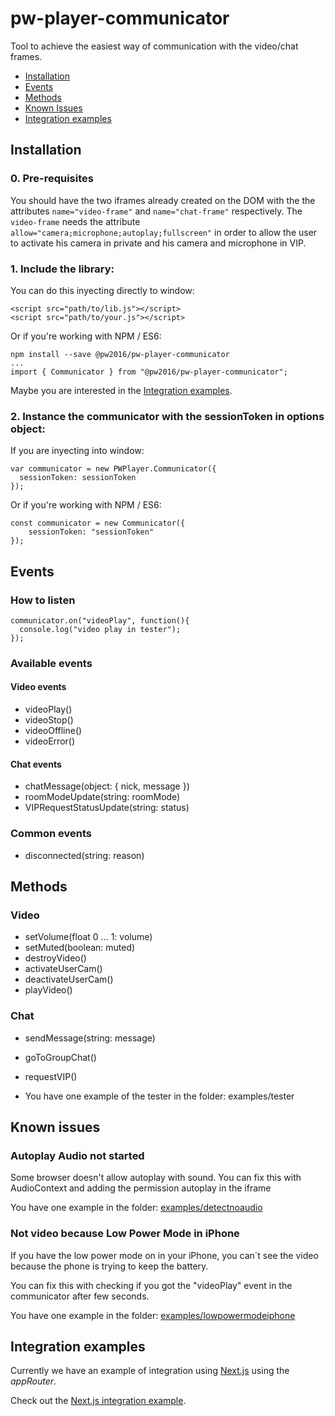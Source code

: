 # pw-player-communicator

Tool to achieve the easiest way of communication with the video/chat frames.

- [Installation](#installation)
- [Events](#events)
- [Methods](#methods)
- [Known Issues](#known-issues)
- [Integration examples](#integration-examples)

## Installation

### 0. Pre-requisites

You should have the two iframes already created on the DOM with the the attributes `name="video-frame"` and `name="chat-frame"` respectively. The `video-frame` needs the attribute `allow="camera;microphone;autoplay;fullscreen"` in order to allow the user to activate his camera in private and his camera and microphone in VIP.

### 1. Include the library:

You can do this inyecting directly to window:

    <script src="path/to/lib.js"></script>
    <script src="path/to/your.js"></script>

Or if you're working with NPM / ES6:

    npm install --save @pw2016/pw-player-communicator
    ...
    import { Communicator } from "@pw2016/pw-player-communicator";

Maybe you are interested in the [Integration examples](#integration-examples).

### 2. Instance the communicator with the sessionToken in options object:

If you are inyecting into window:

    var communicator = new PWPlayer.Communicator({
      sessionToken: sessionToken
    });

Or if you're working with NPM / ES6:

    const communicator = new Communicator({
        sessionToken: "sessionToken"
    });

## Events

### How to listen

    communicator.on("videoPlay", function(){
      console.log("video play in tester");
    });

### Available events

#### Video events

- videoPlay()
- videoStop()
- videoOffline()
- videoError()

#### Chat events

- chatMessage(object: { nick, message })
- roomModeUpdate(string: roomMode)
- VIPRequestStatusUpdate(string: status)

### Common events

- disconnected(string: reason)

## Methods

### Video

- setVolume(float 0 ... 1: volume)
- setMuted(boolean: muted)
- destroyVideo()
- activateUserCam()
- deactivateUserCam()
- playVideo()

### Chat

- sendMessage(string: message)
- goToGroupChat()
- requestVIP()

- You have one example of the tester in the folder: examples/tester

## Known issues

### Autoplay Audio not started

Some browser doesn't allow autoplay with sound. You can fix this with AudioContext and adding the permission autoplay in the iframe

You have one example in the folder: [examples/detectnoaudio](examples/detectnoaudio)

### Not video because Low Power Mode in iPhone

If you have the low power mode on in your iPhone, you can´t see the video because the phone is trying to keep the battery.

You can fix this with checking if you got the "videoPlay" event in the communicator after few seconds.

You have one example in the folder: [examples/lowpowermodeiphone](examples/lowpowermodeiphone)

## Integration examples

Currently we have an example of integration using [Next.js](https://nextjs.org/) using the _appRouter_.

Check out the [Next.js integration example](https://github.com/3Data/broker-nextjs).
